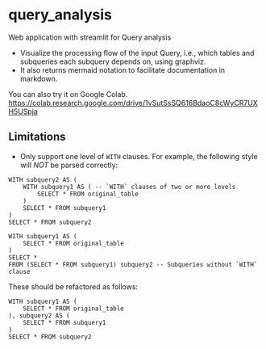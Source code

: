 # query_analysis
Web application with streamlit for Query analysis
* Visualize the processing flow of the input Query, i.e., which tables and subqueries each subquery depends on, using graphviz.
* It also returns mermaid notation to facilitate documentation in markdown.

You can also try it on Google Colab.
https://colab.research.google.com/drive/1vSutSsSQ616BdaoC8cWyCR7UXH5USpja

## Limitations
* Only support one level of `WITH` clauses. For example, the following style will *NOT* be parsed correctly:
```
WITH subquery2 AS (
    WITH subquery1 AS ( -- `WITH` clauses of two or more levels
        SELECT * FROM original_table
    )
    SELECT * FROM subquery1
)
SELECT * FROM subquery2
```
```
WITH subquery1 AS (
    SELECT * FROM original_table
)
SELECT * 
FROM (SELECT * FROM subquery1) subquery2 -- Subqueries without `WITH` clause
```
These should be refactored as follows:
```
WITH subquery1 AS (
    SELECT * FROM original_table
), subquery2 AS (
    SELECT * FROM subquery1
)
SELECT * FROM subquery2
```
